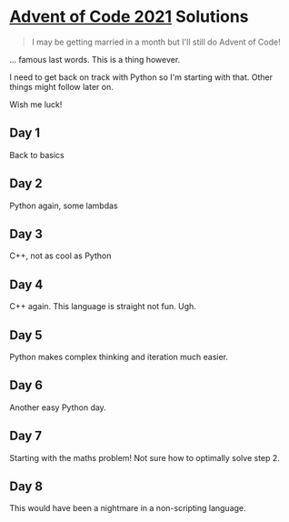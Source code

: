 # [Advent of Code 2021](https://adventofcode.com/2021) Solutions

> I may be getting married in a month but I'll still do Advent of Code!

... famous last words. This is a thing however.

I need to get back on track with Python so I'm starting with that. Other things might follow later on.

Wish me luck!

## Day 1

Back to basics

## Day 2

Python again, some lambdas

## Day 3

C++, not as cool as Python

## Day 4

C++ again. This language is straight not fun. Ugh.

## Day 5

Python makes complex thinking and iteration much easier.

## Day 6

Another easy Python day.

## Day 7

Starting with the maths problem! Not sure how to optimally solve step 2.

## Day 8

This would have been a nightmare in a non-scripting language.
